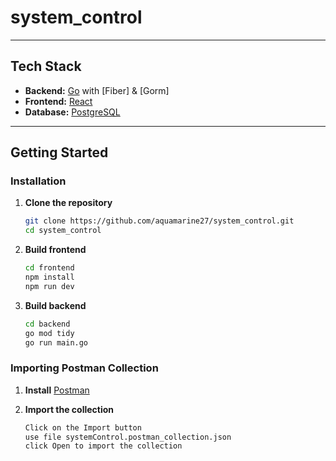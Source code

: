 # system_control


---

##  Tech Stack

- **Backend:** [Go](https://go.dev/) with [Fiber] & [Gorm]
- **Frontend:** [React](https://react.dev/)  
- **Database:** [PostgreSQL](https://www.postgresql.org/)  


---

## Getting Started



### Installation

1. **Clone the repository**
   ```bash
   git clone https://github.com/aquamarine27/system_control.git
   cd system_control
   ```
2. **Build frontend**
   ```bash
   cd frontend
   npm install
   npm run dev
   ```
3. **Build backend**
   ```bash
   cd backend
   go mod tidy
   go run main.go
   ```


### Importing Postman Collection

1. **Install** [Postman](https://www.postman.com/downloads/)

2. **Import the collection**
   ```bash
   Click on the Import button
   use file systemControl.postman_collection.json
   click Open to import the collection
   ```